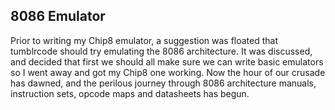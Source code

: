 ## 8086 Emulator
Prior to writing my Chip8 emulator, a suggestion was floated that
tumblrcode should try emulating the 8086 architecture.
It was discussed, and decided that first we should all make sure we
can write basic emulators so I went away and got my Chip8 one working.
Now the hour of our crusade has dawned, and the perilous journey through
8086 architecture manuals, instruction sets, opcode maps and datasheets
has begun.
